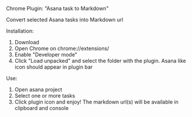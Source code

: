 Chrome Plugin: "Asana task to Markdown"

Convert selected Asana tasks into Markdown url

Installation:
1) Download
2) Open Chrome on chrome://extensions/
3) Enable "Developer mode"
4) Click "Load unpacked" and select the folder with the plugin. Asana like icon should appear in plugin bar

Use:
1) Open asana project
2) Select one or more tasks
3) Click plugin icon and enjoy! The markdown url(s) will be available in clipboard and console

